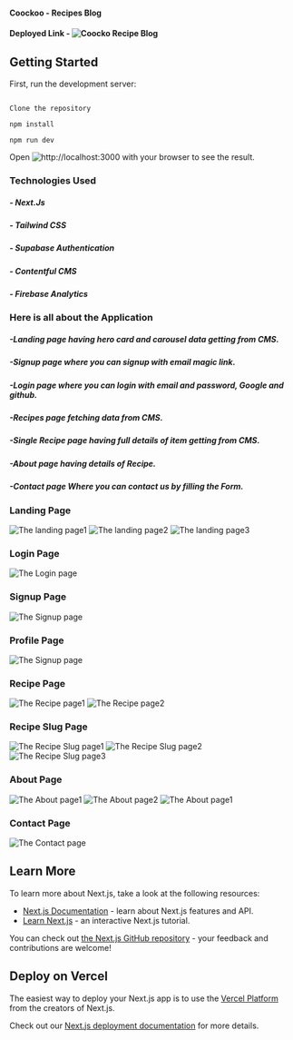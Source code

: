 #### Coockoo - Recipes Blog

#### Deployed Link - ![Coocko Recipe Blog](https://recipies-blogs.vercel.app/)

## Getting Started

First, run the development server:

```

Clone the repository

npm install

npm run dev

```

Open ![http://localhost:3000](http://localhost:3000) with your browser to see the result.

### Technologies Used

##### - Next.Js
##### - Tailwind CSS
##### - Supabase Authentication
##### - Contentful CMS
##### - Firebase Analytics


### Here is all about the Application
##### -Landing page having hero card and carousel data getting from CMS.
##### -Signup page where you can signup with email magic link.
##### -Login page where you can login with email and password, Google and github.
##### -Recipes page fetching data from CMS.
##### -Single Recipe page having full details of item getting from CMS.
##### -About page having details of Recipe.
##### -Contact page Where you can contact us by filling the Form.


### Landing Page

![The landing page1](./assets/Landing%20Page.png)
![The landing page2](./assets/Carousel%20and%20Category.png)
![The landing page3](./assets/Lower%20Carousel.png)

### Login Page

![The Login page](./assets/Login%20Page.png)

### Signup Page

![The Signup page](./assets/Signup%20Page.png)

### Profile Page

![The Signup page](./assets/Profile%20Page.png)

### Recipe Page

![The Recipe page1](./assets/Recipes%20Page.png)
![The Recipe page2](./assets/Recipes%20Page%20Recent.png)

### Recipe Slug Page

![The Recipe Slug page1](./assets/Recipe%20Slug%201.png)
![The Recipe Slug page2](./assets/Recipe%20Slug%202.png)
![The Recipe Slug page3](./assets/Recipe%20Slug%203.png)

### About Page

![The About page1](./assets/About%20Page%201.png)
![The About page2](./assets/About%20Page%202.png)
![The About page1](./assets/About%20Page%203.png)

### Contact Page

![The Contact page](./assets/ContactPage.png)


## Learn More

To learn more about Next.js, take a look at the following resources:

- [Next.js Documentation](https://nextjs.org/docs) - learn about Next.js features and API.
- [Learn Next.js](https://nextjs.org/learn) - an interactive Next.js tutorial.

You can check out [the Next.js GitHub repository](https://github.com/vercel/next.js/) - your feedback and contributions are welcome!

## Deploy on Vercel

The easiest way to deploy your Next.js app is to use the [Vercel Platform](https://vercel.com/new?utm_medium=default-template&filter=next.js&utm_source=create-next-app&utm_campaign=create-next-app-readme) from the creators of Next.js.

Check out our [Next.js deployment documentation](https://nextjs.org/docs/deployment) for more details.
